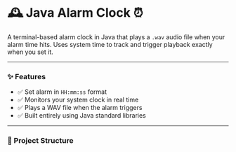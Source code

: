 # 🕰️ Java Alarm Clock ⏰

A terminal-based alarm clock in Java that plays a `.wav` audio file when your alarm time hits. Uses system time to track and trigger playback exactly when you set it.

---



### ✨ Features

- ✅ Set alarm in `HH:mm:ss` format
- ✅ Monitors your system clock in real time
- ✅ Plays a WAV file when the alarm triggers
- ✅ Built entirely using Java standard libraries

---

### 📁 Project Structure
